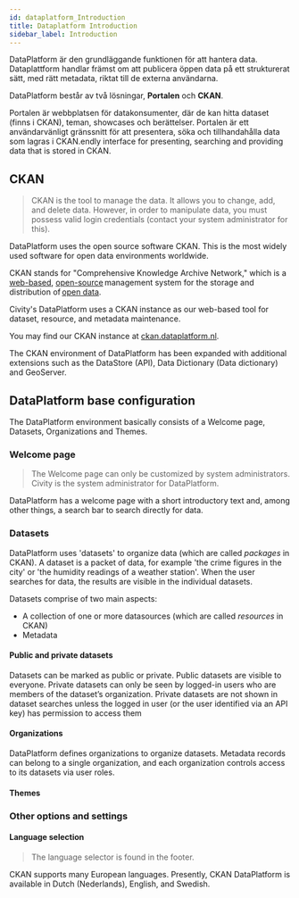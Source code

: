 ```yaml
---
id: dataplatform_Introduction
title: Dataplatform Introduction
sidebar_label: Introduction
---
```


DataPlatform är den grundläggande funktionen för att hantera data. Dataplattform handlar främst om att publicera öppen data på ett strukturerat sätt, med rätt metadata, riktat till de externa användarna.

DataPlatform består av två lösningar, **Portalen** och **CKAN**.

Portalen är webbplatsen för datakonsumenter, där de kan hitta dataset (finns i CKAN), teman, showcases och berättelser. Portalen är ett användarvänligt gränssnitt för att presentera, söka och tillhandahålla data som lagras i CKAN.endly interface for presenting, searching and providing data that is stored in CKAN.

## CKAN

> CKAN is the tool to manage the data. It allows you to change, add, and delete data. However, in order to manipulate data, you must possess valid login credentials (contact your system administrator for this).

DataPlatform uses the open source software CKAN. This is the most widely used software for open data environments worldwide.

CKAN stands for "Comprehensive Knowledge Archive Network," which is a <a href="https://en.wikipedia.org/wiki/Web_application" target="_blank">web-based</a>, <a href="https://en.wikipedia.org/wiki/Open-source_software" target="_blank">open-source</a> management system for the storage and distribution of <a href="https://en.wikipedia.org/wiki/Open_data" target="_blank">open data</a>.

Civity's DataPlatform uses a CKAN instance as our web-based tool for dataset, resource, and metadata maintenance.

You may find our CKAN instance at <a href="https://ckan.dataplatform.nl/" target="_blank">ckan.dataplatform.nl</a>.

The CKAN environment of DataPlatform has been expanded with additional extensions such as the DataStore (API), Data Dictionary (Data dictionary) and GeoServer.

## DataPlatform base configuration

The DataPlatform environment basically consists of a Welcome page, Datasets, Organizations and Themes.

### Welcome page

> The Welcome page can only be customized by system administrators. Civity is the system administrator for DataPlatform.

DataPlatform has a welcome page with a short introductory text and, among other things, a search bar to search directly for data.

### Datasets

DataPlatform uses 'datasets' to organize data (which are called _packages_ in CKAN). A dataset is a packet of data, for example 'the crime figures in the city' or 'the humidity readings of a weather station'. When the user searches for data, the results are visible in the individual datasets.

Datasets comprise of two main aspects:

- A collection of one or more datasources (which are called _resources_ in CKAN)
- Metadata

#### Public and private datasets

Datasets can be marked as public or private. Public datasets are visible to everyone. Private datasets can only be seen by logged-in users who are members of the dataset’s organization. Private datasets are not shown in dataset searches unless the logged in user (or the user identified via an API key) has permission to access them

#### Organizations

DataPlatform defines organizations to organize datasets. Metadata records can belong to a single organization, and each organization controls access to its datasets via user roles.

#### Themes

### Other options and settings

#### Language selection

> The language selector is found in the footer.

CKAN supports many European languages. Presently, CKAN DataPlatform is available in Dutch (Nederlands), English, and Swedish.
